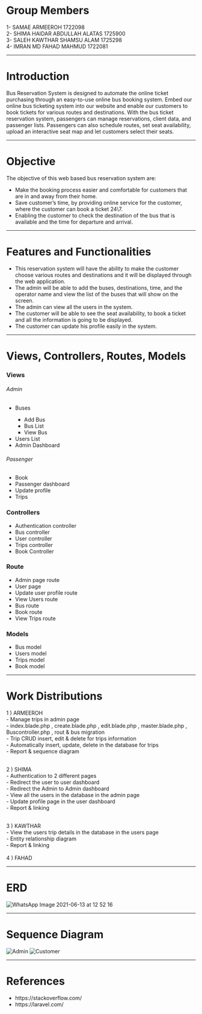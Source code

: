# Group Members <br>
1- SAMAE ARMEEROH 1722098 
<br>
2- SHIMA HAIDAR ABDULLAH ALATAS 1725900
<br>
3- SALEH KAWTHAR SHAMSU ALAM 1725298
<br>
4- IMRAN MD FAHAD MAHMUD 1722081
<br>
<hr>

# Introduction 
Bus Reservation System is designed to automate the online ticket purchasing through an easy-to-use online bus booking system. Embed our online bus ticketing system into our website and enable our customers to book tickets for various routes and destinations. With the bus ticket reservation system, passengers  can manage reservations, client data, and passenger lists. Passengers  can also schedule routes, set seat availability, upload an interactive seat map and let customers select their seats.
<br>
<hr>

# Objective <br>
The objective of this web based bus reservation system are: <br>
<ul>
<li>Make the booking process easier and comfortable for customers that are in and away from their home.</li>
<li>Save customer’s time, by providing online service for the customer, where the customer can book a ticket 24\7.</li>
<li>Enabling the customer to check the destination of the bus that is available and the time for departure and arrival.</li>
</ul>
<hr>

# Features and Functionalities
<ul>
<li>This reservation system will have the ability to make the customer choose various routes and destinations and it will be displayed through the web application.</li>
<li>The admin will be able to add the buses, destinations, time, and the operator name and view the list of the buses that will show on the screen.</li>
<li>The admin can view all the users in the system.</li>
<li>The customer will be able to see the seat availability, to book a ticket and  all the information is going to be displayed.</li>
<li>The customer can update his profile easily in the system.</li>
</ul>
<hr>

# Views, Controllers, Routes, Models
<h3>Views</h3>
<h6>Admin</h6>
<ul>
 <li>Buses</li>
  <ul style="list-style-type:square;">
  <li>Add Bus</li>
  <li>Bus List</li>
  <li>View Bus</li>
  </ul>
 <li>Users List</li>
 <li>Admin Dashboard</li>
</ul>

<h6>Passenger</h6>
<ul>
 <li>Book</li>
 <li>Passenger dashboard</li>
 <li>Update profile</li>
 <li>Trips</li>
</ul>

<h3>Controllers</h3>
<ul>
 <li>Authentication controller </li>
 <li> Bus controller </li>
  <li>User controller </li>
 <li>Trips controller </li>
 <li> Book Controller </li>
</ul>

<h3>Route</h3>
<ul>
<li>Admin page route</li>
<li>User page </li>
<li>Update user profile route</li>
<li>View Users route</li>
<li>Bus route</li>
<li>Book route</li>
<li>View Trips route</li>
</ul>

<h3>Models</h3>
<ul>
<li>Bus model</li>
<li>Users model</li>
<li>Trips model</li>
<li>Book model</li>
</ul>
<hr>

# Work Distributions <br>
1 ) ARMEEROH <br> - Manage trips in admin page <br> 
             - index.blade.php , create.blade.php , edit.blade.php , master.blade.php , Buscontroller.php , rout & bus migration <br>
             - Trip CRUD insert, edit & delete for trips information <br>
             - Automatically insert, update, delete in the database for trips <br>
             - Report & sequence diagram <br> <br>
             
2 ) SHIMA <br>   - Authentication to 2 different pages <br>
             - Redirect the user to user dashboard <br>
             - Redirect the Admin to Admin dashboard<br>
             - View all the users in the database in the admin page<br>
             - Update profile page in the user dashboard<br>
             - Report & linking <br><br>
             
 3 ) KAWTHAR <br> - View the users trip details in the database in the users page <br>
                  - Entity relationship diagram <br>
                  - Report & linking <br><br>
 4 ) FAHAD <br>

<hr>

# ERD

![WhatsApp Image 2021-06-13 at 12 52 16](https://user-images.githubusercontent.com/79072027/121805259-aca99680-cc74-11eb-8fdb-8388b8333025.jpeg)

<hr>

# Sequence Diagram
![Admin](https://user-images.githubusercontent.com/79072027/121787392-04ea8500-cbf0-11eb-859a-8a445251d692.jpg)
![Customer](https://user-images.githubusercontent.com/79072027/121787394-0916a280-cbf0-11eb-85aa-d8b208d614e8.jpg)

<hr>

#  References

<ul>
 <li>https://stackoverflow.com/</li>
 <li>https://laravel.com/</li>
</ul>

